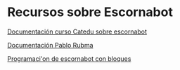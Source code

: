 # Recursos sobre Escornabot

[Documentación curso Catedu sobre escornabot](https://catedu.gitbooks.io/escornabots/content/)

[Documentación Pablo Rubma](https://pablorubma.cc/escornabot/)

[Programaci'on de escornabot con bloques](http://www.mecatronicalab.es/programando-escornabot-con-mblock/)


